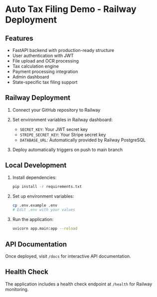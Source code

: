 # Auto Tax Filing Demo - Railway Deployment

## Features
- FastAPI backend with production-ready structure
- User authentication with JWT
- File upload and OCR processing
- Tax calculation engine
- Payment processing integration
- Admin dashboard
- State-specific tax filing support

## Railway Deployment

1. Connect your GitHub repository to Railway
2. Set environment variables in Railway dashboard:
   - `SECRET_KEY`: Your JWT secret key
   - `STRIPE_SECRET_KEY`: Your Stripe secret key
   - `DATABASE_URL`: Automatically provided by Railway PostgreSQL

3. Deploy automatically triggers on push to main branch

## Local Development

1. Install dependencies:
   ```bash
   pip install -r requirements.txt
   ```

2. Set up environment variables:
   ```bash
   cp .env.example .env
   # Edit .env with your values
   ```

3. Run the application:
   ```bash
   uvicorn app.main:app --reload
   ```

## API Documentation
Once deployed, visit `/docs` for interactive API documentation.

## Health Check
The application includes a health check endpoint at `/health` for Railway monitoring.
